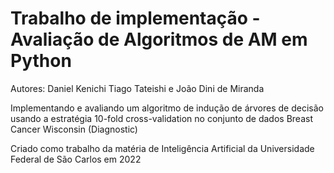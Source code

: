 # Trabalho de implementação - Avaliação de Algoritmos de AM em Python

Autores: Daniel Kenichi Tiago Tateishi e João Dini de Miranda

Implementando e avaliando um algoritmo de indução de árvores de decisão usando a estratégia 10-fold cross-validation no conjunto de dados Breast Cancer Wisconsin (Diagnostic)

Criado como trabalho da matéria de Inteligência Artificial da Universidade Federal de São Carlos em 2022
